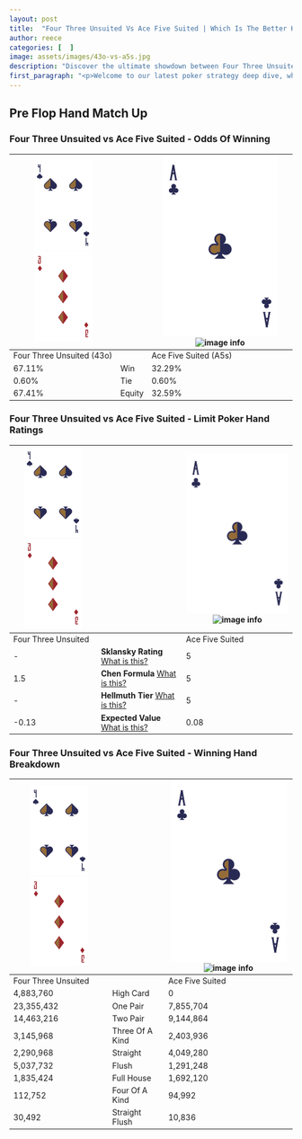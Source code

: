 ```yaml
---
layout: post
title:  "Four Three Unsuited Vs Ace Five Suited | Which Is The Better Hand In Poker? A Complete Guide"
author: reece
categories: [  ]
image: assets/images/43o-vs-a5s.jpg
description: "Discover the ultimate showdown between Four Three Unsuited and Ace Five Suited in poker! Uncover the odds, strategies, and scenarios where one hand triumphs over the other. Get ready to up your poker game with this thrilling analysis."
first_paragraph: "<p>Welcome to our latest poker strategy deep dive, where we're pitting two distinct hands against each other in a high-stakes showdown: Four Three Unsuited vs Ace Five Suited.</p><p>In the dynamic world of poker, every decision counts, and knowing which hand holds the upper hand is key to your success at the table.</p><p>In this article, we'll dissect these two hands, explore the scenarios where one dominates the other, and equip you with the knowledge to make strategic choices that can tip the odds in your favor.</p><p>Get ready to unravel the intriguing dynamics of these poker hands and elevate your game to new heights.</p>"
---
```




[comment]: # (sp0)

## Pre Flop Hand Match Up

<div class="table hand-ratings" markdown="1"> 



### Four Three Unsuited vs Ace Five Suited - Odds Of Winning


    
| ![image info](assets/images/hand1/4.png) ![image info](assets/images/hand1/3o.png) |  | ![image info](assets/images/hand2/A.png) ![image info](assets/images/hand2/5s.png) |
| -------- | -------- | -------- |
| Four Three Unsuited (43o) |  | Ace Five Suited (A5s) |
| 67.11% | Win | 32.29% |
| 0.60% | Tie | 0.60% |
| 67.41% | Equity | 32.59% |




[comment]: # (sp1)



### Four Three Unsuited vs Ace Five Suited - Limit Poker Hand Ratings


    
| ![image info](assets/images/hand1/4.png) ![image info](assets/images/hand1/3o.png) |  | ![image info](assets/images/hand2/A.png) ![image info](assets/images/hand2/5s.png) |
| -------- | -------- | -------- |
| Four Three Unsuited |  | Ace Five Suited |
| - | **Sklansky Rating** [What is this?](/sklansky-rating-explained) | 5 |
| 1.5 | **Chen Formula** [What is this?](/chen-formula-explained) | 5 |
| - | **Hellmuth Tier** [What is this?](/Hellmuth-tier-explained) | 5 |
| -0.13 | **Expected Value** [What is this?](/expected-value-explained) | 0.08 |




[comment]: # (sp2)



### Four Three Unsuited vs Ace Five Suited - Winning Hand Breakdown


    
| ![image info](assets/images/hand1/4.png) ![image info](assets/images/hand1/3o.png) |  | ![image info](assets/images/hand2/A.png) ![image info](assets/images/hand2/5s.png) |
| -------- | -------- | -------- |
| Four Three Unsuited |  | Ace Five Suited |
| 4,883,760 | High Card | 0 |
| 23,355,432 | One Pair | 7,855,704 |
| 14,463,216 | Two Pair | 9,144,864 |
| 3,145,968 | Three Of A Kind | 2,403,936 |
| 2,290,968 | Straight | 4,049,280 |
| 5,037,732 | Flush | 1,291,248 |
| 1,835,424 | Full House | 1,692,120 |
| 112,752 | Four Of A Kind | 94,992 |
| 30,492 | Straight Flush | 10,836 |




[comment]: # (sp3)



</div>

[comment]: # (sp4)



[comment]: # (sp5)

